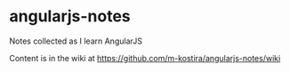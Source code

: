 # angularjs-notes
Notes collected as I learn AngularJS

Content is in the wiki at https://github.com/m-kostira/angularjs-notes/wiki
